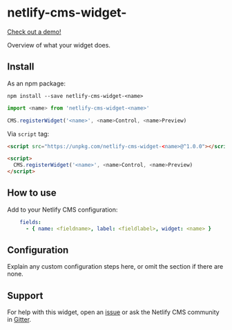 # netlify-cms-widget-<name>

[Check out a demo!](https://your-widget.netlify.com)

Overview of what your widget does.

## Install

As an npm package:

```shell
npm install --save netlify-cms-widget-<name>
```

```js
import <name> from 'netlify-cms-widget-<name>'

CMS.registerWidget('<name>', <name>Control, <name>Preview)
```

Via `script` tag:

```html
<script src="https://unpkg.com/netlify-cms-widget-<name>@^1.0.0"></script>

<script>
  CMS.registerWidget('<name>', <name>Control, <name>Preview)
</script>
```

## How to use

Add to your Netlify CMS configuration:

```yaml
    fields:
      - { name: <fieldname>, label: <fieldlabel>, widget: <name> }
```

## Configuration

Explain any custom configuration steps here, or omit the section if there are none.

## Support

For help with this widget, open an [issue](https://github.com/<user>/<repo>) or ask the Netlify CMS community in [Gitter](https://gitter.im/netlify/netlifycms).
